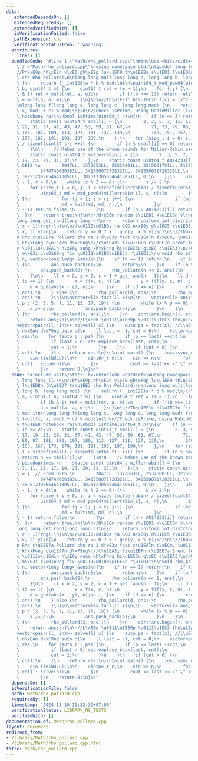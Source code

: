 ```yaml
---
data:
  _extendedDependsOn: []
  _extendedRequiredBy: []
  _extendedVerifiedWith: []
  _isVerificationFailed: false
  _pathExtension: cpp
  _verificationStatusIcon: ':warning:'
  attributes:
    links: []
  bundledCode: "#line 1 \"Math/rho_pollard.cpp\"\n#include <bits/stdc++.h>\n#line\
    \ 3 \"Math/rho_pollard.cpp\"\nusing namespace std;\ntypedef long long ll;\n\n\
    //Ph\xE9p nh\xE2n v\xE0 ph\xE9p lu\u1EF9 th\u1EEBa s\u1ED1 l\u1EDBn (h\u1ED7 tr\u1EE3\
    \ cho Rho-Pollard)\n\nlong long mult(long long a, long long b, long long mod)\
    \ {\n    return (__int128)a * b % mod;\n}\n\nuint64_t mod_pow64(uint64_t a, uint64_t\
    \ b, uint64_t m) {\n    uint64_t ret = (m > 1);\n    for (;;) {\n        if (b\
    \ & 1) ret = mult(ret, a, m);\n        if (!(b >>= 1)) return ret;\n        a\
    \ = mult(a, a, m);\n    }\n}\n\n//Th\u1EF1c hi\u1EC7n f(x) = (x^2 + c) mod i\n\
    \nlong long f(long long x, long long c, long long mod) {\n    return (mult(x,\
    \ x, mod) + c) % mod;\n}\n\n//Check isPrime, using RabinMiller (l\u1EA5y t\u1EEB\
    \ notebook ra)\n\nbool isPrime(uint64_t n)\n{\n    if (n <= 3) return (n >= 2);\n\
    \    static const uint64_t small[] = {\n        2, 3, 5, 7, 11, 13, 17, 19, 23,\
    \ 29, 31, 37, 41, 43, 47, 53, 59, 61, 67,\n        71, 73, 79, 83, 89, 97, 101,\
    \ 103, 107, 109, 113, 127, 131, 137, 139,\n        149, 151, 157, 163, 167, 173,\
    \ 179, 181, 191, 193, 197, 199,\n    };\n    for (size_t i = 0; i < sizeof(small)\
    \ / sizeof(uint64_t); ++i) {\n        if (n % small[i] == 0) return n == small[i];\n\
    \    }\n\n    // Makes use of the known bounds for Miller-Rabin pseudoprimes.\n\
    \    static const uint64_t millerrabin[] = {\n        2, 3, 5, 7, 11, 13, 17,\
    \ 19, 23, 29, 31, 37,\n    };\n    static const uint64_t A014233[] = {  // From\
    \ OEIS.\n        2047LL, 1373653LL, 25326001LL, 3215031751LL, 2152302898747LL,\n\
    \        3474749660383LL, 341550071728321LL, 341550071728321LL,\n        3825123056546413051LL,\
    \ 3825123056546413051LL, 3825123056546413051LL, 0,\n    };\n    uint64_t s = n\
    \ - 1, r = 0;\n    while (s % 2 == 0) {\n        s /= 2;\n        r++;\n    }\n\
    \    for (size_t i = 0, j; i < sizeof(millerrabin) / sizeof(uint64_t); i++) {\n\
    \        uint64_t md = mod_pow64(millerrabin[i], s, n);\n        if (md != 1)\
    \ {\n            for (j = 1; j < r; j++) {\n                if (md == n - 1) break;\n\
    \                md = mult(md, md, n);\n            }\n            if (md != n\
    \ - 1) return false;\n        }\n        if (n < A014233[i]) return true;\n  \
    \  }\n    return true;\n}\n\n//H\xE0m random s\u1ED1 x\u1ECBn vl\nmt19937_64 rng(chrono::steady_clock::now().time_since_epoch().count());\n\
    long long get_rand(long long r)\n{\n    return uniform_int_distribution<long long>(0,\
    \ r - 1)(rng);\n}\n\n//\u0110\u01B0a ra GCD n\xE0y d\u1EC5 r\u1ED3i\nll gcd(ll\
    \ x, ll y)\n{\n    return y == 0 ? x : gcd(y, x % y);\n}\n\n//Thu\u1EADt to\xE1\
    n Rho c\u1EE7a Pollard cho ra 1 d\xE3y fact c\u1EA7n t\xECm, \u0111ang t\xEDnh\
    \ kh\xF4ng c\u1EA7n d\xF9ng\n//c\u1EA3i ti\u1EBFn c\u1EE7a Brent (do \u0111\u1ECD\
    c \u0111o\u1EA1n n\xE0y xong kh\xF4ng hi\u1EC3u g\xEC c\u1EA3)\n//Update l\xE0\
    \ m\xE3i c\u0169ng fix \u0111\u01B0\u1EE3c r\u1ED3i\n\nvoid rho_pollard(long long\
    \ n, vector<long long> &ans)\n{\n    if (n == 1) return;\n    if (isPrime(n))\
    \ {\n        ans.push_back(n);\n        return;\n    }\n    if (n % 2 == 0) {\n\
    \        ans.push_back(2);\n        rho_pollard(n << 1, ans);\n        return;\n\
    \    }\n\n    ll x = 2, y = 2, c = 1 + get_rand(n - 1);\n    ll d = 1;\n    while\
    \ (d == 1) {\n        x = f(x, c, n);\n        y = f(f(y, c, n), c, n);\n    \
    \    d = gcd(abs(x - y), n);\n    }\n    if (d == n) {\n        rho_pollard(n,\
    \ ans);\n    } else {\n        rho_pollard(d, ans);\n        rho_pollard(n / d,\
    \ ans);\n    }\n}\n\nvector<ll> fact(ll x)\n{\n    vector<ll> ans;\n    for (ll\
    \ p : {2, 3, 5, 7, 11, 13, 17, 19}) {\n        while (x % p == 0) {\n        \
    \    x /= p;\n            ans.push_back(p);\n        }\n    }\n    if (x != 1)\
    \ {\n        rho_pollard(x, ans);\n    }\n    sort(ans.begin(), ans.end());\n\
    \    return ans;\n}\n\n//L\xE0m \u0111\u1EB9p \u0111\u1EC3 tho\u1EA3 m\xE3n ycbt\n\
    vector<pair<ll, int>> solve(ll x) {\n    auto ps = fact(x); //l\u01B0\u1EDDi qu\xE1\
    \ n\xEAn d\xF9ng auto :(\n    ll last = -1, cnt = 0;\n    vector<pair<ll, int>>\
    \ res;\n    for (auto p : ps) {\n        if (p == last) ++cnt;\n        else {\n\
    \            if (last > 0) res.emplace_back(last, cnt);\n            last = p;\n\
    \            cnt = 1;\n        }\n    }\n    if (cnt > 0) {\n        res.emplace_back(last,\
    \ cnt);\n    }\n    return res;\n}\n\nint main() {\n    ios::sync_with_stdio(false);\n\
    \    cin.tie(NULL);\n\n    uint64_t n;\n    cin >> n;\n        for (auto &[last,\
    \ cnt] : solve(n))\n        {\n            cout << last << \" \" << cnt << endl;\n\
    \        }\n    return 0;\n}\n"
  code: "#include <bits/stdc++.h>\n#include <cstdint>\nusing namespace std;\ntypedef\
    \ long long ll;\n\n//Ph\xE9p nh\xE2n v\xE0 ph\xE9p lu\u1EF9 th\u1EEBa s\u1ED1\
    \ l\u1EDBn (h\u1ED7 tr\u1EE3 cho Rho-Pollard)\n\nlong long mult(long long a, long\
    \ long b, long long mod) {\n    return (__int128)a * b % mod;\n}\n\nuint64_t mod_pow64(uint64_t\
    \ a, uint64_t b, uint64_t m) {\n    uint64_t ret = (m > 1);\n    for (;;) {\n\
    \        if (b & 1) ret = mult(ret, a, m);\n        if (!(b >>= 1)) return ret;\n\
    \        a = mult(a, a, m);\n    }\n}\n\n//Th\u1EF1c hi\u1EC7n f(x) = (x^2 + c)\
    \ mod i\n\nlong long f(long long x, long long c, long long mod) {\n    return\
    \ (mult(x, x, mod) + c) % mod;\n}\n\n//Check isPrime, using RabinMiller (l\u1EA5\
    y t\u1EEB notebook ra)\n\nbool isPrime(uint64_t n)\n{\n    if (n <= 3) return\
    \ (n >= 2);\n    static const uint64_t small[] = {\n        2, 3, 5, 7, 11, 13,\
    \ 17, 19, 23, 29, 31, 37, 41, 43, 47, 53, 59, 61, 67,\n        71, 73, 79, 83,\
    \ 89, 97, 101, 103, 107, 109, 113, 127, 131, 137, 139,\n        149, 151, 157,\
    \ 163, 167, 173, 179, 181, 191, 193, 197, 199,\n    };\n    for (size_t i = 0;\
    \ i < sizeof(small) / sizeof(uint64_t); ++i) {\n        if (n % small[i] == 0)\
    \ return n == small[i];\n    }\n\n    // Makes use of the known bounds for Miller-Rabin\
    \ pseudoprimes.\n    static const uint64_t millerrabin[] = {\n        2, 3, 5,\
    \ 7, 11, 13, 17, 19, 23, 29, 31, 37,\n    };\n    static const uint64_t A014233[]\
    \ = {  // From OEIS.\n        2047LL, 1373653LL, 25326001LL, 3215031751LL, 2152302898747LL,\n\
    \        3474749660383LL, 341550071728321LL, 341550071728321LL,\n        3825123056546413051LL,\
    \ 3825123056546413051LL, 3825123056546413051LL, 0,\n    };\n    uint64_t s = n\
    \ - 1, r = 0;\n    while (s % 2 == 0) {\n        s /= 2;\n        r++;\n    }\n\
    \    for (size_t i = 0, j; i < sizeof(millerrabin) / sizeof(uint64_t); i++) {\n\
    \        uint64_t md = mod_pow64(millerrabin[i], s, n);\n        if (md != 1)\
    \ {\n            for (j = 1; j < r; j++) {\n                if (md == n - 1) break;\n\
    \                md = mult(md, md, n);\n            }\n            if (md != n\
    \ - 1) return false;\n        }\n        if (n < A014233[i]) return true;\n  \
    \  }\n    return true;\n}\n\n//H\xE0m random s\u1ED1 x\u1ECBn vl\nmt19937_64 rng(chrono::steady_clock::now().time_since_epoch().count());\n\
    long long get_rand(long long r)\n{\n    return uniform_int_distribution<long long>(0,\
    \ r - 1)(rng);\n}\n\n//\u0110\u01B0a ra GCD n\xE0y d\u1EC5 r\u1ED3i\nll gcd(ll\
    \ x, ll y)\n{\n    return y == 0 ? x : gcd(y, x % y);\n}\n\n//Thu\u1EADt to\xE1\
    n Rho c\u1EE7a Pollard cho ra 1 d\xE3y fact c\u1EA7n t\xECm, \u0111ang t\xEDnh\
    \ kh\xF4ng c\u1EA7n d\xF9ng\n//c\u1EA3i ti\u1EBFn c\u1EE7a Brent (do \u0111\u1ECD\
    c \u0111o\u1EA1n n\xE0y xong kh\xF4ng hi\u1EC3u g\xEC c\u1EA3)\n//Update l\xE0\
    \ m\xE3i c\u0169ng fix \u0111\u01B0\u1EE3c r\u1ED3i\n\nvoid rho_pollard(long long\
    \ n, vector<long long> &ans)\n{\n    if (n == 1) return;\n    if (isPrime(n))\
    \ {\n        ans.push_back(n);\n        return;\n    }\n    if (n % 2 == 0) {\n\
    \        ans.push_back(2);\n        rho_pollard(n << 1, ans);\n        return;\n\
    \    }\n\n    ll x = 2, y = 2, c = 1 + get_rand(n - 1);\n    ll d = 1;\n    while\
    \ (d == 1) {\n        x = f(x, c, n);\n        y = f(f(y, c, n), c, n);\n    \
    \    d = gcd(abs(x - y), n);\n    }\n    if (d == n) {\n        rho_pollard(n,\
    \ ans);\n    } else {\n        rho_pollard(d, ans);\n        rho_pollard(n / d,\
    \ ans);\n    }\n}\n\nvector<ll> fact(ll x)\n{\n    vector<ll> ans;\n    for (ll\
    \ p : {2, 3, 5, 7, 11, 13, 17, 19}) {\n        while (x % p == 0) {\n        \
    \    x /= p;\n            ans.push_back(p);\n        }\n    }\n    if (x != 1)\
    \ {\n        rho_pollard(x, ans);\n    }\n    sort(ans.begin(), ans.end());\n\
    \    return ans;\n}\n\n//L\xE0m \u0111\u1EB9p \u0111\u1EC3 tho\u1EA3 m\xE3n ycbt\n\
    vector<pair<ll, int>> solve(ll x) {\n    auto ps = fact(x); //l\u01B0\u1EDDi qu\xE1\
    \ n\xEAn d\xF9ng auto :(\n    ll last = -1, cnt = 0;\n    vector<pair<ll, int>>\
    \ res;\n    for (auto p : ps) {\n        if (p == last) ++cnt;\n        else {\n\
    \            if (last > 0) res.emplace_back(last, cnt);\n            last = p;\n\
    \            cnt = 1;\n        }\n    }\n    if (cnt > 0) {\n        res.emplace_back(last,\
    \ cnt);\n    }\n    return res;\n}\n\nint main() {\n    ios::sync_with_stdio(false);\n\
    \    cin.tie(NULL);\n\n    uint64_t n;\n    cin >> n;\n        for (auto &[last,\
    \ cnt] : solve(n))\n        {\n            cout << last << \" \" << cnt << endl;\n\
    \        }\n    return 0;\n}\n"
  dependsOn: []
  isVerificationFile: false
  path: Math/rho_pollard.cpp
  requiredBy: []
  timestamp: '2024-11-10 11:32:39+07:00'
  verificationStatus: LIBRARY_NO_TESTS
  verifiedWith: []
documentation_of: Math/rho_pollard.cpp
layout: document
redirect_from:
- /library/Math/rho_pollard.cpp
- /library/Math/rho_pollard.cpp.html
title: Math/rho_pollard.cpp
---
```


